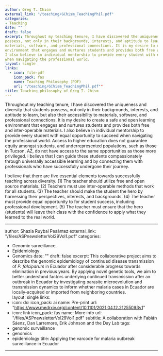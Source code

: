 ```yaml
---
author: Greg T. Chism
external_link: "/teaching/GChism_TeachingPhil.pdf"
categories:
- Teaching 
date: ""
draft: false
excerpt: Throughout my teaching tenure, I have discovered the uniqueness and diversity that students
possess, not only in their backgrounds, interests, and aptitude to learn, but also their accessibility to
materials, software, and professional connections. It is my desire to create a safe and open learning
environment that engages and nurtures students and provides both free and inter-operable materials.
I also believe in individual mentorship to provide every student with equal opportunity to succeed
when navigating the professional world.  
layout: single
links:
  - icon: file-pdf
    icon_pack: fas
    name: Teaching Philosophy (PDF)
    url: "/teaching/GChism_TeachingPhil.pdf""
title: Teaching philosophy of Greg T. Chism
---
```


Throughout my teaching tenure, I have discovered the uniqueness and diversity that students
possess, not only in their backgrounds, interests, and aptitude to learn, but also their accessibility to
materials, software, and professional connections. It is my desire to create a safe and open learning
environment that engages and nurtures students and provides both free and inter-operable materials.
I also believe in individual mentorship to provide every student with equal opportunity to succeed
when navigating the professional world. Access to higher education does not guarantee equity
amongst students, and underrepresented populations, such as those in Tucson, AZ, do not have
access to the same opportunities as those more privileged. I believe that I can guide these students
compassionately through universally accessible learning and by connecting them with professionals
who have successfully undergone their journey.

I believe that there are five essential elements towards successfully teaching across diversity. (1) The
teacher should utilize free and open source materials. (2) Teachers must use inter-operable methods
that work for all students. (3) The teacher should make the student the hero by harnessing their
perspectives, interests, and backgrounds. (4) The teacher must provide equal opportunity to for
student success, including professional development. (5) The teacher must ensure that the hero
(students) will leave their class with the confidence to apply what they learned to the real world.

---
author: Shazia Ruybal Pesántez
external_link: "/files/ASPnewsletterVol29Vol1.pdf"
categories:
- Genomic surveillance
- Epidemiology
- Genomics
date: ""
draft: false
excerpt: This collaborative project aims to describe the genomic epidemiology of continued disease transmission of *P. falciparum* in Ecuador after considerable progress towards elimination in previous years. By applying novel genetic tools, we aim to better understand factors underlying continued transmission after an outbreak in Ecuador by investigating parasite microevolution and transmission dynamics to inform whether malaria cases in Ecuador are locally-acquired or imported from neighboring countries.   
layout: single
links:
- icon: doi
  icon_pack: ai
  name: Pre-print
  url: "https://www.medrxiv.org/content/10.1101/2021.04.12.21255093v1"
- icon: link
  icon_pack: fas
  name: More info
  url: "/files/ASPnewsletterVol29Vol1.pdf"
subtitle: A collaboration with Fabián Sáenz, Dan Larremore, Erik Johnson and the Day Lab
tags:
- genomic surveillance
- genomics
- epidemiology
title: Applying the varcode for malaria outbreak surveillance in Ecuador 
---